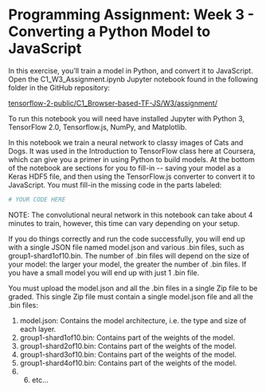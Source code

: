 # Programming Assignment: Week 3 - Converting a Python Model to JavaScript

In this exercise, you’ll train a model in Python, and convert it to JavaScript. Open the C1_W3_Assignment.ipynb Jupyter notebook found in the following folder in the GitHub repository:

[tensorflow-2-public/C1_Browser-based-TF-JS/W3/assignment/](../../../tensorflow-2-public/C1_Browser-based-TF-JS/W3/assignment/)

To run this notebook you will need have installed Jupyter with Python 3, TensorFlow 2.0, Tensorflow.js, NumPy, and Matplotlib.

In this notebook we train a neural network to classy images of Cats and Dogs. It was used in the Introduction to TensorFlow class here at Coursera, which can give you a primer in using Python to build models. At the bottom of the notebook are sections for you to fill-in --  saving your model as a Keras HDF5 file, and then using the TensorFlow.js converter to convert it to JavaScript. You must fill-in the missing code in the parts labeled:

```python
# YOUR CODE HERE
```

NOTE: The convolutional neural network in this notebook can take about 4 minutes to train, however, this time can vary depending on your setup. 

If you do things correctly and run the code successfully, you will end up with a single JSON file named model.json and various .bin files, such as group1-shard1of10.bin. The number of .bin files will depend on the size of your model: the larger your model, the greater the number of .bin files. If you have a small model you will end up with just 1 .bin file.

You must upload the model.json and all the .bin files in a single Zip file to be graded. This single Zip file must contain a single model.json file and all the .bin files:
1. model.json: Contains the model architecture, i.e. the type and size of each layer.
2. group1-shard1of10.bin: Contains part of the weights of the model.
3. group1-shard2of10.bin: Contains part of the weights of the model.
4. group1-shard3of10.bin: Contains part of the weights of the model.
5. group1-shard4of10.bin: Contains part of the weights of the model.
6. 6. etc...